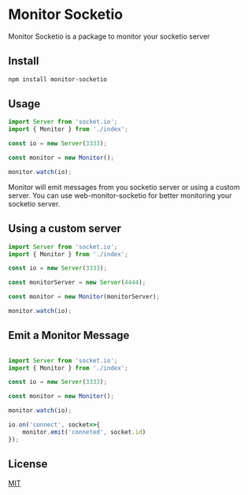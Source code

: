 # Monitor Socketio

Monitor Socketio is a package to monitor your socketio server

## Install

```bash
npm install monitor-socketio
```

## Usage

```js
import Server from 'socket.io';
import { Monitor } from './index';

const io = new Server(3333);

const monitor = new Monitor();

monitor.watch(io);

```

Monitor will emit messages from you socketio server or using a custom server. You can use web-monitor-socketio for better monitoring your socketio server.

## Using a custom server

```js
import Server from 'socket.io';
import { Monitor } from './index';

const io = new Server(3333);

const monitorServer = new Server(4444);

const monitor = new Monitor(monitorServer);

monitor.watch(io);

```

## Emit a Monitor Message

```js

import Server from 'socket.io';
import { Monitor } from './index';

const io = new Server(3333);

const monitor = new Monitor();

monitor.watch(io);

io.on('connect', socket=>{
    monitor.emit('conneted', socket.id)
});

```

## License
[MIT](https://github.com/gabereu/monitor-socketio/blob/master/LICENSE)
